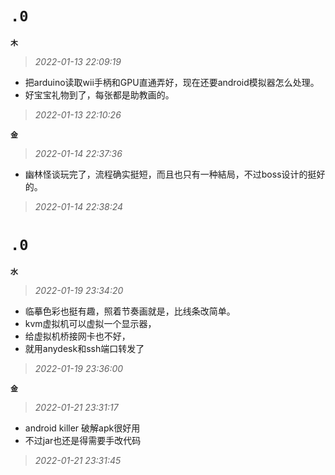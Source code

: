 **`.0`**
=========
**`木`**
>*2022-01-13 22:09:19*
- 把arduino读取wii手柄和GPU直通弄好，现在还要android模拟器怎么处理。
- 好宝宝礼物到了，每张都是助教画的。
>*2022-01-13 22:10:26*

**`金`**
>*2022-01-14 22:37:36*
- 幽林怪谈玩完了，流程确实挺短，而且也只有一种結局，不过boss设计的挺好的。
>*2022-01-14 22:38:24*

**`.0`**
=========
**`水`**
>*2022-01-19 23:34:20*
- 临摹色彩也挺有趣，照着节奏画就是，比线条改简单。
- kvm虚拟机可以虚拟一个显示器，
- 给虚拟机桥接网卡也不好，
- 就用anydesk和ssh端口转发了
>*2022-01-19 23:36:00*

**`金`**
>*2022-01-21 23:31:17*
- android killer 破解apk很好用
- 不过jar也还是得需要手改代码
>*2022-01-21 23:31:45*
